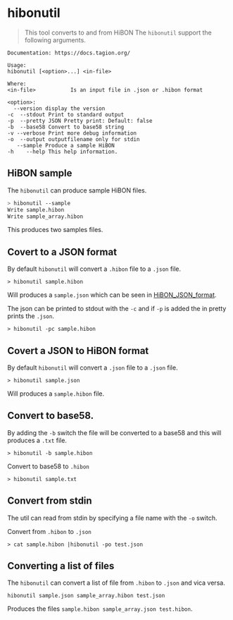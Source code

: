 # hibonutil


> This tool converts to and from HiBON
 The `hibonutil` support the following arguments.
 ```
 Documentation: https://docs.tagion.org/

Usage:
hibonutil [<option>...] <in-file>

Where:
<in-file>           Is an input file in .json or .hibon format

<option>:
   --version display the version
-c  --stdout Print to standard output
-p  --pretty JSON Pretty print: Default: false
-b  --base58 Convert to base58 string
-v --verbose Print more debug information
-o  --output outputfilename only for stdin
    --sample Produce a sample HiBON
-h    --help This help information.
 ```

## HiBON sample

The `hibonutil` can produce sample HiBON files.
```bash
> hibonutil --sample
Write sample.hibon
Write sample_array.hibon
```

This produces two samples files.

## Covert to a JSON format
By default `hibonutil` will convert a `.hibon` file to a `.json` file.
```
> hibonutil sample.hibon

```
Will produces a `sample.json` which can be seen in [HiBON_JSON_format](https://hibon.org/posts/hibonjson).

The json can be printed to stdout with the `-c` and if `-p` is added the in pretty prints the `.json`.
```
> hibonutil -pc sample.hibon
```

## Covert a JSON to HiBON format
By default `hibonutil` will convert a `.json` file to a `.json` file. 
```
> hibonutil sample.json
```
Will produces a `sample.hibon` file.

## Convert to base58.
By adding the `-b` switch the file will be converted to a base58 and this will produces a `.txt` file.

```
> hibonutil -b sample.hibon
```
Convert to base58 to `.hibon`

```
> hibonutil sample.txt
```

## Convert from stdin

The util can read from stdin by specifying a file name with the `-o` switch.

Convert from `.hibon` to `.json`
```
> cat sample.hibon |hibonutil -po test.json
```

## Converting a list of files
The `hibonutil` can convert a list of file from `.hibon` to `.json` and vica versa.

```
hibonutil sample.json sample_array.hibon test.json
```
Produces the files `sample.hibon sample_array.json test.hibon`.


